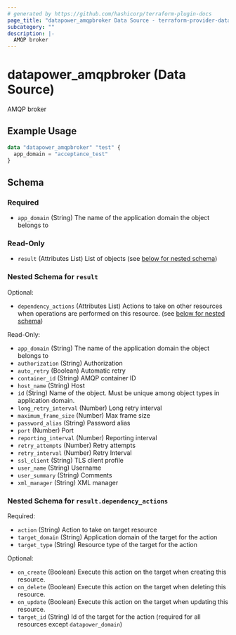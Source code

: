 ```yaml
---
# generated by https://github.com/hashicorp/terraform-plugin-docs
page_title: "datapower_amqpbroker Data Source - terraform-provider-datapower"
subcategory: ""
description: |-
  AMQP broker
---
```


# datapower_amqpbroker (Data Source)

AMQP broker

## Example Usage

```terraform
data "datapower_amqpbroker" "test" {
  app_domain = "acceptance_test"
}
```

<!-- schema generated by tfplugindocs -->
## Schema

### Required

- `app_domain` (String) The name of the application domain the object belongs to

### Read-Only

- `result` (Attributes List) List of objects (see [below for nested schema](#nestedatt--result))

<a id="nestedatt--result"></a>
### Nested Schema for `result`

Optional:

- `dependency_actions` (Attributes List) Actions to take on other resources when operations are performed on this resource. (see [below for nested schema](#nestedatt--result--dependency_actions))

Read-Only:

- `app_domain` (String) The name of the application domain the object belongs to
- `authorization` (String) Authorization
- `auto_retry` (Boolean) Automatic retry
- `container_id` (String) AMQP container ID
- `host_name` (String) Host
- `id` (String) Name of the object. Must be unique among object types in application domain.
- `long_retry_interval` (Number) Long retry interval
- `maximum_frame_size` (Number) Max frame size
- `password_alias` (String) Password alias
- `port` (Number) Port
- `reporting_interval` (Number) Reporting interval
- `retry_attempts` (Number) Retry attempts
- `retry_interval` (Number) Retry Interval
- `ssl_client` (String) TLS client profile
- `user_name` (String) Username
- `user_summary` (String) Comments
- `xml_manager` (String) XML manager

<a id="nestedatt--result--dependency_actions"></a>
### Nested Schema for `result.dependency_actions`

Required:

- `action` (String) Action to take on target resource
- `target_domain` (String) Application domain of the target for the action
- `target_type` (String) Resource type of the target for the action

Optional:

- `on_create` (Boolean) Execute this action on the target when creating this resource.
- `on_delete` (Boolean) Execute this action on the target when deleting this resource.
- `on_update` (Boolean) Execute this action on the target when updating this resource.
- `target_id` (String) Id of the target for the action (required for all resources except `datapower_domain`)
